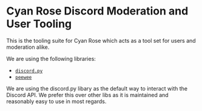 # Cyan Rose Discord Moderation and User Tooling

This is the tooling suite for Cyan Rose which acts as a tool set for users and 
moderation alike. 

We are using the following libraries:
- [`discord.py`](https://discordpy.readthedocs.io/)
- [`peewee`](http://http://docs.peewee-orm.com/)

We are using the discord.py libary as the default way to interact with the
Discord API. We prefer this over other libs as it is maintained and reasonably
easy to use in most regards.
